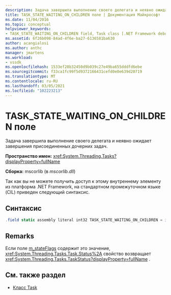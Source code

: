 ```yaml
---
description: Задача завершила выполнение своего делегата и неявно ожидает завершения присоединенных дочерних задач.
title: TASK_STATE_WAITING_ON_CHILDREN поле | Документация Майкрософт
ms.date: 11/04/2016
ms.topic: conceptual
helpviewer_keywords:
- TASK_STATE_WAITING_ON_CHILDREN field, Task class [.NET Framework debug engines]
ms.assetid: 6f26b098-84ad-4f6e-ba27-6136581ba630
author: acangialosi
ms.author: anthc
manager: jmartens
ms.workload:
- vssdk
ms.openlocfilehash: 1533ef28b32450d9b039c27e49ba655dddfd6ebe
ms.sourcegitcommit: f33ca1fc99f5d9372166431cefd0e0e639d20719
ms.translationtype: MT
ms.contentlocale: ru-RU
ms.lasthandoff: 03/05/2021
ms.locfileid: "102223213"
---
```

# <a name="task_state_waiting_on_children-field"></a>TASK_STATE_WAITING_ON_CHILDREN поле
Задача завершила выполнение своего делегата и неявно ожидает завершения присоединенных дочерних задач.

 **Пространство имен:** <xref:System.Threading.Tasks?displayProperty=fullName>

 **Сборка:** mscorlib (в *mscorlib.dll*)

 Так как вы не можете получить доступ к этому внутреннему элементу из платформа .NET Framework, на стандартном промежуточном языке (CIL) приведен следующий синтаксис.

## <a name="syntax"></a>Синтаксис

```csharp
.field static assembly literal int32 TASK_STATE_WAITING_ON_CHILDREN = int32(0x01000000)
```

## <a name="remarks"></a>Remarks
 Если поле [m_stateFlags](../../extensibility/debugger/m-stateflags-field.md) содержит это значение, <xref:System.Threading.Tasks.Task.Status%2A> свойство возвращает <xref:System.Threading.Tasks.TaskStatus?displayProperty=fullName> .

## <a name="see-also"></a>См. также раздел
- [Класс Task](../../extensibility/debugger/task-class-internal-members.md)
